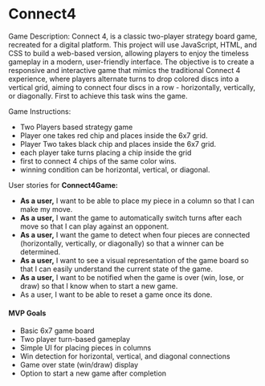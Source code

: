 # Connect4
Game Description: 
Connect 4, is a classic two-player strategy board game, recreated for a digital platform. This project will use JavaScript, HTML, and CSS to build a web-based version, allowing players to enjoy the timeless gameplay in a modern, user-friendly interface. The objective is to create a responsive and interactive game that mimics the traditional Connect 4 experience, where players alternate turns to drop colored discs into a vertical grid, aiming to connect four discs in a row - horizontally, vertically, or diagonally. First to achieve this task wins the game.

Game Instructions: 
- Two Players based strategy game
- Player one takes red chip and places inside the 6x7 grid.
- Player Two takes black chip and places inside the 6x7 grid.
- each player take turns placing a chip inside the grid
- first to connect 4 chips of the same color wins.
- winning condition can be horizontal, vertical, or diagonal.

User stories for **Connect4Game:**

- **As a user,** I want to be able to place my piece in a column so that I can make my move.
- **As a user,** I want the game to automatically switch turns after each move so that I can play against an opponent.
- **As a user,** I want the game to detect when four pieces are connected (horizontally, vertically, or diagonally) so that a winner can be determined.
- **As a user,** I want to see a visual representation of the game board so that I can easily understand the current state of the game.
- **As a user,** I want to be notified when the game is over (win, lose, or draw) so that I know when to start a new game.
- As a user, I want to be able to reset a game once its done.

#### MVP Goals
- Basic 6x7 game board
- Two player turn-based gameplay
- Simple UI for placing pieces in columns
- Win detection for horizontal, vertical, and diagonal connections
- Game over state (win/draw) display
- Option to start a new game after completion

